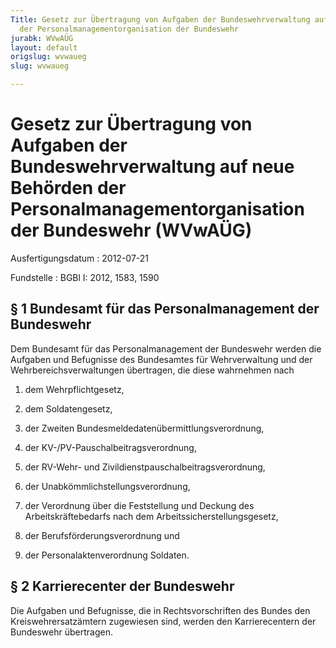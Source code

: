 ```yaml
---
Title: Gesetz zur Übertragung von Aufgaben der Bundeswehrverwaltung auf neue Behörden
  der Personalmanagementorganisation der Bundeswehr
jurabk: WVwAÜG
layout: default
origslug: wvwaueg
slug: wvwaueg

---
```


# Gesetz zur Übertragung von Aufgaben der Bundeswehrverwaltung auf neue Behörden der Personalmanagementorganisation der Bundeswehr (WVwAÜG)

Ausfertigungsdatum
:   2012-07-21

Fundstelle
:   BGBl I: 2012, 1583, 1590


## § 1 Bundesamt für das Personalmanagement der Bundeswehr

Dem Bundesamt für das Personalmanagement der Bundeswehr werden die
Aufgaben und Befugnisse des Bundesamtes für Wehrverwaltung und der
Wehrbereichsverwaltungen übertragen, die diese wahrnehmen nach

1.  dem Wehrpflichtgesetz,


2.  dem Soldatengesetz,


3.  der Zweiten Bundesmeldedatenübermittlungsverordnung,


4.  der KV-/PV-Pauschalbeitragsverordnung,


5.  der RV-Wehr- und Zivildienstpauschalbeitragsverordnung,


6.  der Unabkömmlichstellungsverordnung,


7.  der Verordnung über die Feststellung und Deckung des
    Arbeitskräftebedarfs nach dem Arbeitssicherstellungsgesetz,


8.  der Berufsförderungsverordnung und


9.  der Personalaktenverordnung Soldaten.





## § 2 Karrierecenter der Bundeswehr

Die Aufgaben und Befugnisse, die in Rechtsvorschriften des Bundes den
Kreiswehrersatzämtern zugewiesen sind, werden den Karrierecentern der
Bundeswehr übertragen.

